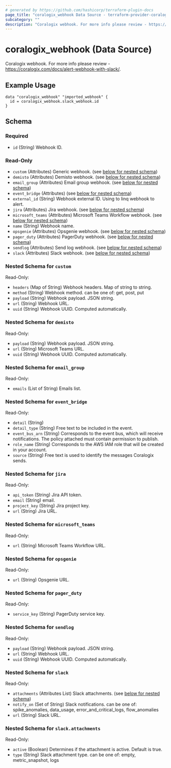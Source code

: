```yaml
---
# generated by https://github.com/hashicorp/terraform-plugin-docs
page_title: "coralogix_webhook Data Source - terraform-provider-coralogix"
subcategory: ""
description: "Coralogix webhook. For more info please review - https://coralogix.com/docs/alert-webhook-with-slack/."
---
```


# coralogix_webhook (Data Source)
Coralogix webhook. For more info please review - https://coralogix.com/docs/alert-webhook-with-slack/.


## Example Usage

```hcl
data "coralogix_webhook" "imported_webhook" {
  id = coralogix_webhook.slack_webhook.id
}
```



<!-- schema generated by tfplugindocs -->
## Schema

### Required

- `id` (String) Webhook ID.

### Read-Only

- `custom` (Attributes) Generic webhook. (see [below for nested schema](#nestedatt--custom))
- `demisto` (Attributes) Demisto webhook. (see [below for nested schema](#nestedatt--demisto))
- `email_group` (Attributes) Email group webhook. (see [below for nested schema](#nestedatt--email_group))
- `event_bridge` (Attributes) (see [below for nested schema](#nestedatt--event_bridge))
- `external_id` (String) Webhook external ID. Using to linq webhook to alert.
- `jira` (Attributes) Jira webhook. (see [below for nested schema](#nestedatt--jira))
- `microsoft_teams` (Attributes) Microsoft Teams Workflow webhook. (see [below for nested schema](#nestedatt--microsoft_teams))
- `name` (String) Webhook name.
- `opsgenie` (Attributes) Opsgenie webhook. (see [below for nested schema](#nestedatt--opsgenie))
- `pager_duty` (Attributes) PagerDuty webhook. (see [below for nested schema](#nestedatt--pager_duty))
- `sendlog` (Attributes) Send log webhook. (see [below for nested schema](#nestedatt--sendlog))
- `slack` (Attributes) Slack webhook. (see [below for nested schema](#nestedatt--slack))

<a id="nestedatt--custom"></a>
### Nested Schema for `custom`

Read-Only:

- `headers` (Map of String) Webhook headers. Map of string to string.
- `method` (String) Webhook method. can be one of: get, post, put
- `payload` (String) Webhook payload. JSON string.
- `url` (String) Webhook URL.
- `uuid` (String) Webhook UUID. Computed automatically.


<a id="nestedatt--demisto"></a>
### Nested Schema for `demisto`

Read-Only:

- `payload` (String) Webhook payload. JSON string.
- `url` (String) Microsoft Teams URL.
- `uuid` (String) Webhook UUID. Computed automatically.


<a id="nestedatt--email_group"></a>
### Nested Schema for `email_group`

Read-Only:

- `emails` (List of String) Emails list.


<a id="nestedatt--event_bridge"></a>
### Nested Schema for `event_bridge`

Read-Only:

- `detail` (String)
- `detail_type` (String) Free text to be included in the event.
- `event_bus_arn` (String) Corresponds to the event bus, which will receive notifications. The policy attached must contain permission to publish.
- `role_name` (String) Corresponds to the AWS IAM role that will be created in your account.
- `source` (String) Free text is used to identify the messages Coralogix sends.


<a id="nestedatt--jira"></a>
### Nested Schema for `jira`

Read-Only:

- `api_token` (String) Jira API token.
- `email` (String) email.
- `project_key` (String) Jira project key.
- `url` (String) Jira URL.


<a id="nestedatt--microsoft_teams"></a>
### Nested Schema for `microsoft_teams`

Read-Only:

- `url` (String) Microsoft Teams Workflow URL.


<a id="nestedatt--opsgenie"></a>
### Nested Schema for `opsgenie`

Read-Only:

- `url` (String) Opsgenie URL.


<a id="nestedatt--pager_duty"></a>
### Nested Schema for `pager_duty`

Read-Only:

- `service_key` (String) PagerDuty service key.


<a id="nestedatt--sendlog"></a>
### Nested Schema for `sendlog`

Read-Only:

- `payload` (String) Webhook payload. JSON string.
- `url` (String) Webhook URL.
- `uuid` (String) Webhook UUID. Computed automatically.


<a id="nestedatt--slack"></a>
### Nested Schema for `slack`

Read-Only:

- `attachments` (Attributes List) Slack attachments. (see [below for nested schema](#nestedatt--slack--attachments))
- `notify_on` (Set of String) Slack notifications. can be one of: spike_anomalies, data_usage, error_and_critical_logs, flow_anomalies
- `url` (String) Slack URL.

<a id="nestedatt--slack--attachments"></a>
### Nested Schema for `slack.attachments`

Read-Only:

- `active` (Boolean) Determines if the attachment is active. Default is true.
- `type` (String) Slack attachment type. can be one of: empty, metric_snapshot, logs
